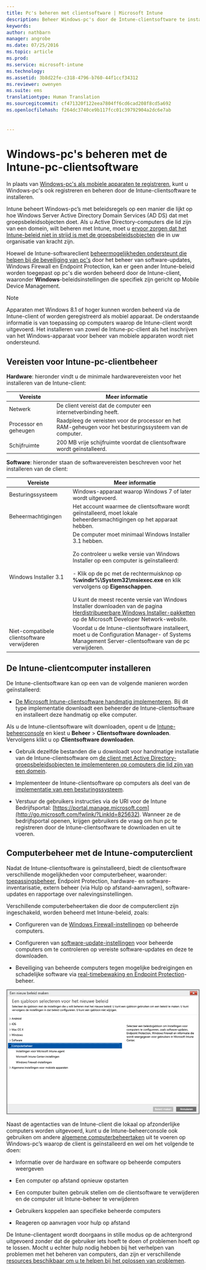 ```yaml
---
title: Pc's beheren met clientsoftware | Microsoft Intune
description: Beheer Windows-pc's door de Intune-clientsoftware te installeren.
keywords: 
author: nathbarn
manager: angrobe
ms.date: 07/25/2016
ms.topic: article
ms.prod: 
ms.service: microsoft-intune
ms.technology: 
ms.assetid: 3b8d22fe-c318-4796-b760-44f1ccf34312
ms.reviewer: owenyen
ms.suite: ems
translationtype: Human Translation
ms.sourcegitcommit: cf471320f122eea7804ff6cd6cad208f8cd5a692
ms.openlocfilehash: f264dc3740ce9b117fcc01c39792904a2dc6e7ab


---
```


# Windows-pc's beheren met de Intune-pc-clientsoftware
In plaats van [Windows-pc's als mobiele apparaten te registreren](set-up-windows-device-management-with-microsoft-intune.md), kunt u Windows-pc's ook registreren en beheren door de Intune-clientsoftware te installeren.

Intune beheert Windows-pc’s met beleidsregels op een manier die lijkt op hoe Windows Server Active Directory Domain Services (AD DS) dat met groepsbeleidsobjecten doet. Als u Active Directory-computers die lid zijn van een domein, wilt beheren met Intune, moet u [ervoor zorgen dat het Intune-beleid niet in strijd is met de groepsbeleidsobjecten](resolve-gpo-and-microsoft-intune-policy-conflicts.md) die in uw organisatie van kracht zijn.

Hoewel de Intune-softwareclient [beheermogelijkheden ondersteunt die helpen bij de beveiliging van pc's](policies-to-protect-windows-pcs-in-microsoft-intune.md) door het beheer van software-updates, Windows Firewall en Endpoint Protection, kan er geen ander Intune-beleid worden toegepast op pc's die worden beheerd door de Intune-client, waaronder **Windows**-beleidsinstellingen die specifiek zijn gericht op Mobile Device Management.

> [!NOTE]
> Apparaten met Windows 8.1 of hoger kunnen worden beheerd via de Intune-client of worden geregistreerd als mobiel apparaat. De onderstaande informatie is van toepassing op computers waarop de Intune-client wordt uitgevoerd. Het installeren van zowel de Intune-pc-client als het inschrijven van het Windows-apparaat voor beheer van mobiele apparaten wordt niet ondersteund.

## Vereisten voor Intune-pc-clientbeheer

**Hardware**: hieronder vindt u de minimale hardwarevereisten voor het installeren van de Intune-client:

|Vereiste|Meer informatie|
|---------------|--------------------|
|Netwerk|De client vereist dat de computer een internetverbinding heeft.|
|Processor en geheugen|Raadpleeg de vereisten voor de processor en het RAM-geheugen voor het besturingssysteem van de computer.|
|Schijfruimte|200 MB vrije schijfruimte voordat de clientsoftware wordt geïnstalleerd.|

**Software**: hieronder staan de softwarevereisten beschreven voor het installeren van de client:

|Vereiste|Meer informatie|
|---------------|--------------------|
|Besturingssysteem | Windows-apparaat waarop Windows 7 of later wordt uitgevoerd. |
|Beheermachtigingen|Het account waarmee de clientsoftware wordt geïnstalleerd, moet lokale beheerdersmachtigingen op het apparaat hebben.|
|Windows Installer 3.1|De computer moet minimaal Windows Installer 3.1 hebben.<br /><br />Zo controleer u welke versie van Windows Installer op een computer is geïnstalleerd:<br /><br />- Klik op de pc met de rechtermuisknop op **%windir%\System32\msiexec.exe** en klik vervolgens op **Eigenschappen**.<br /><br />U kunt de meest recente versie van Windows Installer downloaden van de pagina [Herdistribueerbare Windows Installer-pakketten](http://go.microsoft.com/fwlink/?LinkID=234258) op de Microsoft Developer Network-website.|
|Niet-compatibele clientsoftware verwijderen|Voordat u de Intune-clientsoftware installeert, moet u de Configuration Manager- of Systems Management Server-clientsoftware van de pc verwijderen.|

## De Intune-clientcomputer installeren
De Intune-clientsoftware kan op een van de volgende manieren worden geïnstalleerd:

-  [De Microsoft Intune-clientsoftware handmatig implementeren](install-the-windows-pc-client-with-microsoft-intune.md#to-manually-deploy-the-client-software). Bij dit type implementatie downloadt een beheerder de Intune-clientsoftware en installeert deze handmatig op elke computer.

  Als u de Intune-clientsoftware wilt downloaden, opent u de [Intune-beheerconsole](https://manage.microsoft.com) en kiest u **Beheer** > **Clientsoftware downloaden**. Vervolgens klikt u op **Clientsoftware downloaden**.

-  Gebruik dezelfde bestanden die u downloadt voor handmatige installatie van de Intune-clientsoftware om [de client met Active Directory-groepsbeleidsobjecten te implementeren op computers die lid zijn van een domein](install-the-windows-pc-client-with-microsoft-intune.md#to-automatically-deploy-the-client-software-by-using-group-policy).

-  Implementeer de Intune-clientsoftware op computers als deel van de [implementatie van een besturingssysteem](install-the-windows-pc-client-with-microsoft-intune.md#install-the-microsoft-intune-client-software-as-part-of-an-image).

-  Verstuur de gebruikers instructies via de URl voor de Intune Bedrijfsportal: [https://portal.manage.microsoft.com](http://go.microsoft.com/fwlink/?LinkId=825632). Wanneer ze de bedrijfsportal openen, krijgen gebruikers de vraag om hun pc te registreren door de Intune-clientsoftware te downloaden en uit te voeren.

## Computerbeheer met de Intune-computerclient
Nadat de Intune-clientsoftware is geïnstalleerd, biedt de clientsoftware verschillende mogelijkheden voor computerbeheer, waaronder: [toepassingsbeheer](deploy-apps-in-microsoft-intune.md), Endpoint Protection, hardware- en software-inventarisatie, extern beheer (via Hulp op afstand-aanvragen), software-updates en rapportage over nalevingsinstellingen.

Verschillende computerbeheertaken die door de computerclient zijn ingeschakeld, worden beheerd met Intune-beleid, zoals:

-   Configureren van de [Windows Firewall-instellingen](help-protect-windows-pcs-using-windows-firewall-policies-in-microsoft-intune.md) op beheerde computers.

-   Configureren van [software-update-instellingen](keep-windows-pcs-up-to-date-with-software-updates-in-microsoft-intune.md) voor beheerde computers om te controleren op vereiste software-updates en deze te downloaden.

-   Beveiliging van beheerde computers tegen mogelijke bedreigingen en schadelijke software via [real-timebewaking en Endpoint Protection](help-secure-windows-pcs-with-endpoint-protection-for-microsoft-intune.md)-beheer.

![Beleidssjablonen voor Windows-pc’s](../media/pc_policy_template.png)

Naast de agentacties van de Intune-client die lokaal op afzonderlijke computers worden uitgevoerd, kunt u de Intune-beheerconsole ook gebruiken om andere [algemene computerbeheertaken](common-windows-pc-management-tasks-with-the-microsoft-intune-computer-client.md) uit te voeren op Windows-pc’s waarop de client is geïnstalleerd en wel om het volgende te doen:

-   Informatie over de hardware en software op beheerde computers weergeven

-   Een computer op afstand opnieuw opstarten

-   Een computer buiten gebruik stellen om de clientsoftware te verwijderen en de computer uit Intune-beheer te verwijderen

-   Gebruikers koppelen aan specifieke beheerde computers

-   Reageren op aanvragen voor hulp op afstand

De Intune-clientagent wordt doorgaans in stille modus op de achtergrond uitgevoerd zonder dat de gebruiker iets hoeft te doen of problemen hoeft op te lossen. Mocht u echter hulp nodig hebben bij het verhelpen van problemen met het beheren van computers, dan zijn er verschillende [resources beschikbaar om u te helpen bij het oplossen van problemen](/intune/troubleshoot/troubleshoot-client-setup-in-microsoft-intune).



<!--HONumber=Aug16_HO4-->


